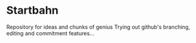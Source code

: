 # Startbahn
Repository for ideas and chunks of genius
Trying out github's branching, editing and commitment features...
